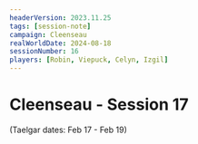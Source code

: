 ```yaml
---
headerVersion: 2023.11.25
tags: [session-note]
campaign: Cleenseau
realWorldDate: 2024-08-18
sessionNumber: 16
players: [Robin, Viepuck, Celyn, Izgil]
---
```

# Cleenseau - Session 17

(Taelgar dates: Feb 17 - Feb 19)